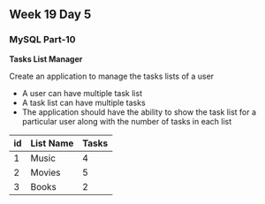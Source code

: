 ## Week 19 Day 5

### MySQL Part-10


**Tasks List Manager**

Create an application to manage the tasks lists of a user

- A user can have multiple task list
- A task list can have multiple tasks
- The application should have the ability to show the task list for a particular user along with the number of tasks in each list

| id   | List Name | Tasks |
| ---- | --------- | ----- |
| 1    | Music     | 4     |
| 2    | Movies    | 5     |
| 3    | Books     | 2     |
